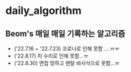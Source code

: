 # daily_algorithm


## Beom's 매일 매일 기록하는 알고리즘 

- ('22.7.16 ~ '22.7.23) 코로나로 인해 못함 ....ㅠㅠ
- ('22.8.17) 차 수리로 인해 못함...ㅠ
- ('22.8.30) 면접 망하고 멘탈 바사삭으로 못함...ㅠ
